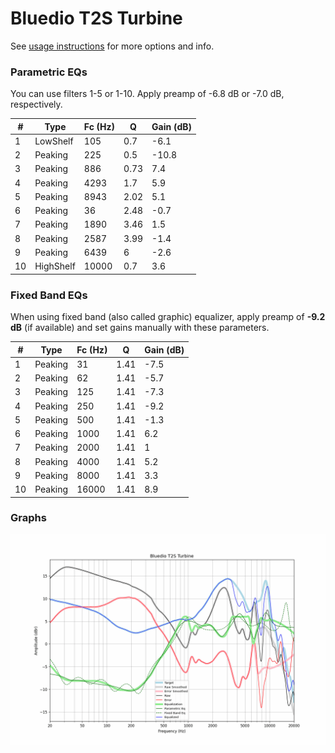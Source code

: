 # Bluedio T2S Turbine
See [usage instructions](https://github.com/jaakkopasanen/AutoEq#usage) for more options and info.

### Parametric EQs
You can use filters 1-5 or 1-10. Apply preamp of -6.8 dB or -7.0 dB, respectively.

|   # | Type      |   Fc (Hz) |    Q |   Gain (dB) |
|-----|-----------|-----------|------|-------------|
|   1 | LowShelf  |       105 | 0.7  |        -6.1 |
|   2 | Peaking   |       225 | 0.5  |       -10.8 |
|   3 | Peaking   |       886 | 0.73 |         7.4 |
|   4 | Peaking   |      4293 | 1.7  |         5.9 |
|   5 | Peaking   |      8943 | 2.02 |         5.1 |
|   6 | Peaking   |        36 | 2.48 |        -0.7 |
|   7 | Peaking   |      1890 | 3.46 |         1.5 |
|   8 | Peaking   |      2587 | 3.99 |        -1.4 |
|   9 | Peaking   |      6439 | 6    |        -2.6 |
|  10 | HighShelf |     10000 | 0.7  |         3.6 |

### Fixed Band EQs
When using fixed band (also called graphic) equalizer, apply preamp of **-9.2 dB** (if available) and set gains manually with these parameters.

|   # | Type    |   Fc (Hz) |    Q |   Gain (dB) |
|-----|---------|-----------|------|-------------|
|   1 | Peaking |        31 | 1.41 |        -7.5 |
|   2 | Peaking |        62 | 1.41 |        -5.7 |
|   3 | Peaking |       125 | 1.41 |        -7.3 |
|   4 | Peaking |       250 | 1.41 |        -9.2 |
|   5 | Peaking |       500 | 1.41 |        -1.3 |
|   6 | Peaking |      1000 | 1.41 |         6.2 |
|   7 | Peaking |      2000 | 1.41 |         1   |
|   8 | Peaking |      4000 | 1.41 |         5.2 |
|   9 | Peaking |      8000 | 1.41 |         3.3 |
|  10 | Peaking |     16000 | 1.41 |         8.9 |

### Graphs
![](./Bluedio%20T2S%20Turbine.png)
